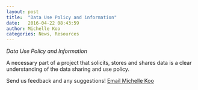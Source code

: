 ```yaml
---
layout: post
title:  "Data Use Policy and information"
date:   2016-04-22 08:43:59
author: Michelle Koo
categories: News, Resources
---
```


*Data Use Policy and Information*

A necessary part of a project that solicits, stores and shares data is a clear understanding of the data sharing and use policy.









Send us feedback and any suggestions! [Email Michelle Koo](mailto:mkoo@berkeley.edu)

